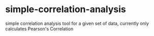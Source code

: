 # simple-correlation-analysis
simple correlation analysis tool for a given set of data, currently only calculates Pearson's Correlation
